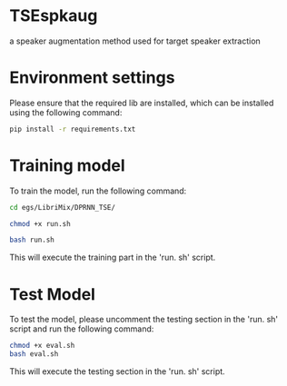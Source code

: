 # TSEspkaug
a speaker augmentation method used for target speaker extraction

# Environment settings
Please ensure that the required lib are installed, which can be installed using the following command:
```bash
pip install -r requirements.txt
```

# Training model
To train the model, run the following command:
```bash
cd egs/LibriMix/DPRNN_TSE/

chmod +x run.sh

bash run.sh
```
This will execute the training part in the 'run. sh' script.

# Test Model
To test the model, please uncomment the testing section in the 'run. sh' script and run the following command:
```bash
chmod +x eval.sh
bash eval.sh
```
This will execute the testing section in the 'run. sh' script.
